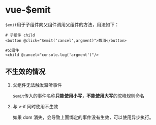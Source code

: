 # vue-$emit

`$emit`用于子组件向父组件调用父组件的方法，用法如下：

```
# 子组件 child
<button @click="$emit('cancel',argment)">取消</button>

#父组件
<child @cancel="console.log('argment')"/>
```

## 不生效的情况

1. 父组件无法触发监听事件

   `$emit`传入的事件名称**只能使用小写，不能使用大写**的驼峰规则命名

2. 与 v-if 同时使用不生效

   如果 dom 消失，会导致上面绑定的事件没有生效，可以使用异步执行。

